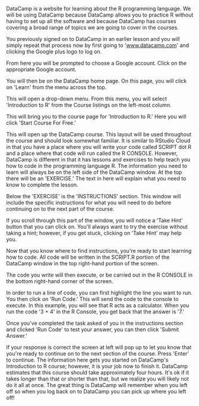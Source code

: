 DataCamp is a website for learning about the R programming language. We will be using DataCamp because DataCamp allows you to practice R without having to set up all the software and because DataCamp has courses covering a broad range of topics we are going to cover in the courses. 

You previously signed on to DataCamp in an earlier lesson and you will simply repeat that process now by first going to 'www.datacamp.com' and clicking the Google plus logo to log on. 

From here you will be prompted to choose a Google account. Click on the appropriate Google account.

You will then be on the DataCamp home page. On this page, you will click on  'Learn' from the menu across the top.

This will open a drop-down menu. From this menu, you will select 'Introduction to R' from the Course listings on the left-most column.

This will bring you to the course page for 'Introduction to R.' Here you will click 'Start Course For Free.'

This will open up the DataCamp course. This layout will be used throughout the course and should look somewhat familiar. It is similar to RStudio Cloud in that you have a place where you will write your code called SCRIPT dot R and a place where that code will run called the R CONSOLE. However, DataCamp is different in that it has lessons and exercises to help teach you how to code in the programming language R. The information you need to learn will always be on the left side of the DataCamp window. At the top there will be an 'EXERCISE.' The text in here will explain what you need to know to complete the lesson.

Below the 'EXERCISE' is the 'INSTRUCTIONS' section. This window will include the specific instructions for what you will need to do before continuing on to the next part of the course.

If you scroll through this part of the window, you will notice a 'Take Hint' button that you can click on. You'll always want to try the exercise without taking a hint; however, if you get stuck, clicking on 'Take Hint' may help you.

Now that you know where to find instructions, you're ready to start learning how to code. All code will be written in the SCRIPT.R portion of the DataCamp window in the top right-hand portion of the screen. 

The code you write will then execute, or be carried out in the R CONSOLE in the bottom right-hand corner of the screen. 

In order to run a line of code, you can first highlight the line you want to run. You then click on 'Run Code.' This will send the code to the console to execute. In this example, you will see that R acts as a calculator. When you run the code '3 + 4' in the R Console, you get back that the answer is '7.'

Once you've completed the task asked of you in the instructions section and clicked 'Run Code' to test your answer, you can then click 'Submit Answer.'

If your response is correct the screen at left will pop up to let you know that you're ready to continue on to the next section of the course. Press 'Enter' to continue. The information here gets you started on DataCamp's Introduction to R course; however, it is your job now to finish it. DataCamp estimates that this course should take approximately four hours. It's ok if it takes longer than that or shorter than that, but we realize you will likely not do it all at once. The great thing is DataCamp will remember when you left off so when you log back on to DataCamp you can pick up where you left off!